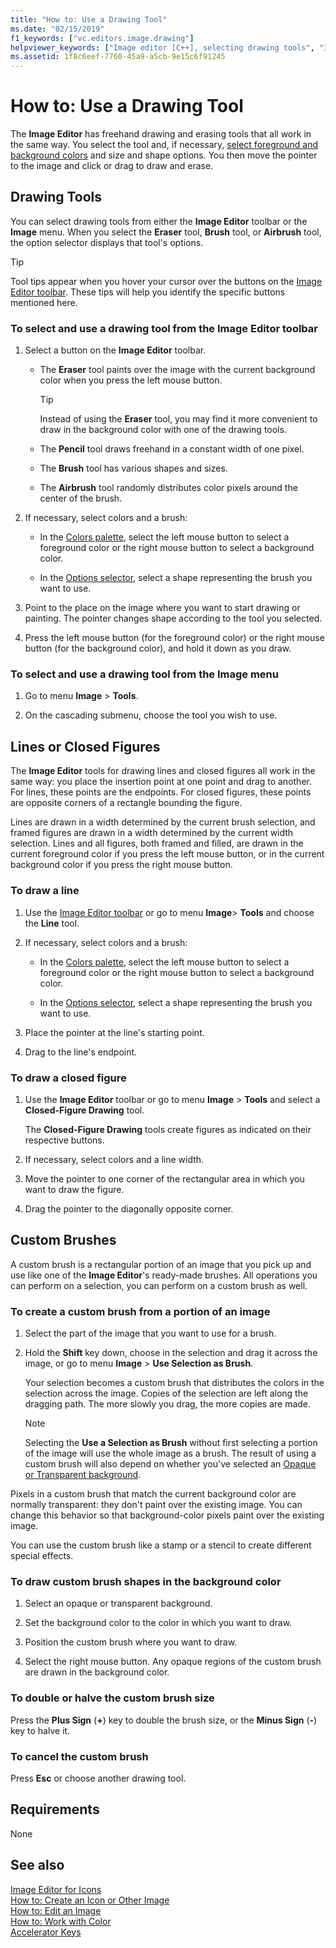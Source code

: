 ```yaml
---
title: "How to: Use a Drawing Tool"
ms.date: "02/15/2019"
f1_keywords: ["vc.editors.image.drawing"]
helpviewer_keywords: ["Image editor [C++], selecting drawing tools", "Image editor [C++], toolbar", "drawing tools", "Image editor [C++], drawing lines", "shapes, drawing", "colors [C++], brush", "brushes, colors", "brushes, creating custom", "images [C++], creating custom brushes", "graphics [C++], custom brushes", "custom brushes"]
ms.assetid: 1f8c6eef-7760-45a9-a5cb-9e15c6f91245
---
```

# How to: Use a Drawing Tool

The **Image Editor** has freehand drawing and erasing tools that all work in the same way. You select the tool and, if necessary, [select foreground and background colors](./image-editor-for-icons.md) and size and shape options. You then move the pointer to the image and click or drag to draw and erase.

## Drawing Tools

You can select drawing tools from either the **Image Editor** toolbar or the **Image** menu. When you select the **Eraser** tool, **Brush** tool, or **Airbrush** tool, the option selector displays that tool's options.

> [!TIP]
> Tool tips appear when you hover your cursor over the buttons on the [Image Editor toolbar](./image-editor-for-icons.md). These tips will help you identify the specific buttons mentioned here.

### To select and use a drawing tool from the Image Editor toolbar

1. Select a button on the **Image Editor** toolbar.

   - The **Eraser** tool paints over the image with the current background color when you press the left mouse button.

      > [!TIP]
      > Instead of using the **Eraser** tool, you may find it more convenient to draw in the background color with one of the drawing tools.

   - The **Pencil** tool draws freehand in a constant width of one pixel.

   - The **Brush** tool has various shapes and sizes.

   - The **Airbrush** tool randomly distributes color pixels around the center of the brush.

1. If necessary, select colors and a brush:

   - In the [Colors palette](./image-editor-for-icons.md), select the left mouse button to select a foreground color or the right mouse button to select a background color.

   - In the [Options selector](./image-editor-for-icons.md), select a shape representing the brush you want to use.

1. Point to the place on the image where you want to start drawing or painting. The pointer changes shape according to the tool you selected.

1. Press the left mouse button (for the foreground color) or the right mouse button (for the background color), and hold it down as you draw.

### To select and use a drawing tool from the Image menu

1. Go to menu **Image** > **Tools**.

1. On the cascading submenu, choose the tool you wish to use.

## Lines or Closed Figures

The **Image Editor** tools for drawing lines and closed figures all work in the same way: you place the insertion point at one point and drag to another. For lines, these points are the endpoints. For closed figures, these points are opposite corners of a rectangle bounding the figure.

Lines are drawn in a width determined by the current brush selection, and framed figures are drawn in a width determined by the current width selection. Lines and all figures, both framed and filled, are drawn in the current foreground color if you press the left mouse button, or in the current background color if you press the right mouse button.

### To draw a line

1. Use the [Image Editor toolbar](./image-editor-for-icons.md) or go to menu **Image**> **Tools** and choose the **Line** tool.

1. If necessary, select colors and a brush:

   - In the [Colors palette](./image-editor-for-icons.md), select the left mouse button to select a foreground color or the right mouse button to select a background color.

   - In the [Options selector](./image-editor-for-icons.md), select a shape representing the brush you want to use.

1. Place the pointer at the line's starting point.

1. Drag to the line's endpoint.

### To draw a closed figure

1. Use the **Image Editor** toolbar or go to menu **Image** > **Tools** and select a **Closed-Figure Drawing** tool.

   The **Closed-Figure Drawing** tools create figures as indicated on their respective buttons.

1. If necessary, select colors and a line width.

1. Move the pointer to one corner of the rectangular area in which you want to draw the figure.

1. Drag the pointer to the diagonally opposite corner.

## Custom Brushes

A custom brush is a rectangular portion of an image that you pick up and use like one of the **Image Editor**'s ready-made brushes. All operations you can perform on a selection, you can perform on a custom brush as well.

### To create a custom brush from a portion of an image

1. Select the part of the image that you want to use for a brush.

1. Hold the **Shift** key down, choose in the selection and drag it across the image, or go to menu **Image** > **Use Selection as Brush**.

   Your selection becomes a custom brush that distributes the colors in the selection across the image. Copies of the selection are left along the dragging path. The more slowly you drag, the more copies are made.

   > [!NOTE]
   > Selecting the **Use a Selection as Brush** without first selecting a portion of the image will use the whole image as a brush. The result of using a custom brush will also depend on whether you've selected an [Opaque or Transparent background](./image-editor-for-icons.md).

Pixels in a custom brush that match the current background color are normally transparent: they don't paint over the existing image. You can change this behavior so that background-color pixels paint over the existing image.

You can use the custom brush like a stamp or a stencil to create different special effects.

### To draw custom brush shapes in the background color

1. Select an opaque or transparent background.

1. Set the background color to the color in which you want to draw.

1. Position the custom brush where you want to draw.

1. Select the right mouse button. Any opaque regions of the custom brush are drawn in the background color.

### To double or halve the custom brush size

Press the **Plus Sign** (**+**) key to double the brush size, or the **Minus Sign** (**-**) key to halve it.

### To cancel the custom brush

Press **Esc** or choose another drawing tool.

## Requirements

None

## See also

[Image Editor for Icons](../windows/image-editor-for-icons.md)<br/>
[How to: Create an Icon or Other Image](../windows/creating-an-icon-or-other-image-image-editor-for-icons.md)<br/>
[How to: Edit an Image](../windows/selecting-an-area-of-an-image-image-editor-for-icons.md)<br/>
[How to: Work with Color](../windows/working-with-color-image-editor-for-icons.md)<br/>
[Accelerator Keys](../windows/accelerator-keys-image-editor-for-icons.md)<br/>
